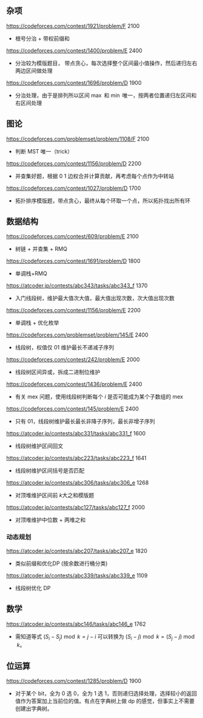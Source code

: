 ## 杂项

https://codeforces.com/contest/1921/problem/F 2100

- 根号分治 + 带权前缀和  

https://codeforces.com/contest/1400/problem/E  2400

- 分治较为模版题目， 带点贪心，每次选择整个区间最小值操作，然后递归左右两边区间做处理

https://codeforces.com/contest/1696/problem/D 1900

- 分治处理，由于是排列所以区间 $\max$ 和 $\min$ 唯一，按两者位置递归左区间和右区间处理

## 图论

https://codeforces.com/problemset/problem/1108/F  2100

- 判断 MST 唯一（trick）

https://codeforces.com/contest/1156/problem/D 2200

- 并查集好题，根据 0 1 边权合并计算贡献，再考虑每个点作为中转站 

https://codeforces.com/contest/1027/problem/D 1700

- 拓扑排序模版题，带点贪心，最终从每个环取一个点，所以拓扑找出所有环 

## 数据结构

https://codeforces.com/contest/609/problem/E 2100

- 树链 + 并查集 + RMQ 

https://codeforces.com/contest/1691/problem/D 1800

- 单调栈+RMQ 

https://atcoder.jp/contests/abc343/tasks/abc343_f  1370

- 入门线段树，维护最大值次大值，最大值出现次数，次大值出现次数 

https://codeforces.com/contest/1156/problem/E 2200

- 单调栈 + 优化枚举 

https://codeforces.com/problemset/problem/145/E 2400

- 线段树，权值仅 01 维护最长不递减子序列 

https://codeforces.com/contest/242/problem/E 2000

- 线段树区间异或，拆成二进制位维护 

https://codeforces.com/contest/1436/problem/E 2400

- 有关 mex 问题，使用线段树判断每个 $i$ 是否可能成为某个子数组的 mex 

https://codeforces.com/contest/145/problem/E 2400

- 只有 $01$，线段树维护最长最长非降子序列，最长非增子序列 

https://atcoder.jp/contests/abc331/tasks/abc331_f 1600

- 线段树维护区间回文 

https://atcoder.jp/contests/abc223/tasks/abc223_f 1641

- 线段树维护区间括号是否匹配 

https://atcoder.jp/contests/abc306/tasks/abc306_e  1268

- 对顶堆维护区间前 $k$​ 大之和模版题

https://atcoder.jp/contests/abc127/tasks/abc127_f 2000

- 对顶堆维护中位数 + 两堆之和

### 动态规划

https://atcoder.jp/contests/abc207/tasks/abc207_e 1820

- 类似前缀和优化DP (按余数进行桶分类) 

https://atcoder.jp/contests/abc339/tasks/abc339_e 1109

- 线段树优化 DP

## 数学

https://atcoder.jp/contests/abc146/tasks/abc146_e  1762
- 需知道等式 $(S_i-S_j)\bmod k = j-i$ 可以转换为 $(S_i-j)\bmod k=(S_j -j)\bmod k$。

## 位运算
https://codeforces.com/contest/1285/problem/D  1900
- 对于某个 bit，全为 $0$ 选 $0$，全为 $1$ 选 1，否则递归选择处理，选择较小的返回值作为答案加上当前位的值。有点在字典树上做 dp 的感觉，但事实上不需要创建出字典树。
